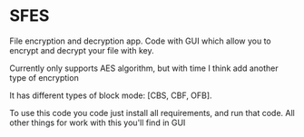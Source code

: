# SFES

File encryption and decryption app. Code with GUI which allow you to encrypt and decrypt your file with key.

Currently only supports AES algorithm, but with time I think add another type of encryption

It has different types of block mode: [CBS, CBF, OFB].

To use this code you code just install all requirements, and run that code. All other things for work with this you'll find in GUI
